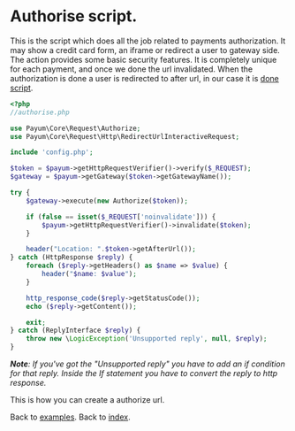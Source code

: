 # Authorise script.

This is the script which does all the job related to payments authorization. 
It may show a credit card form, an iframe or redirect a user to gateway side. 
The action provides some basic security features. It is completely unique for each payment, and once we done the url invalidated.
When the authorization is done a user is redirected to after url, in our case it is [done script](done-script.md).

```php
<?php
//authorise.php

use Payum\Core\Request\Authorize;
use Payum\Core\Request\Http\RedirectUrlInteractiveRequest;

include 'config.php';

$token = $payum->getHttpRequestVerifier()->verify($_REQUEST);
$gateway = $payum->getGateway($token->getGatewayName());

try {
    $gateway->execute(new Authorize($token));

    if (false == isset($_REQUEST['noinvalidate'])) {
        $payum->getHttpRequestVerifier()->invalidate($token);
    }

    header("Location: ".$token->getAfterUrl());
} catch (HttpResponse $reply) {
    foreach ($reply->getHeaders() as $name => $value) {
        header("$name: $value");
    }

    http_response_code($reply->getStatusCode());
    echo ($reply->getContent());

    exit;
} catch (ReplyInterface $reply) {
    throw new \LogicException('Unsupported reply', null, $reply);
}
```

_**Note**: If you've got the "Unsupported reply" you have to add an if condition for that reply. Inside the If statement you have to convert the reply to http response._

This is how you can create a authorize url.

Back to [examples](index.md).
Back to [index](../index.md).

